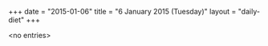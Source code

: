 +++
date = "2015-01-06"
title = "6 January 2015 (Tuesday)"
layout = "daily-diet"
+++


\<no entries\>
